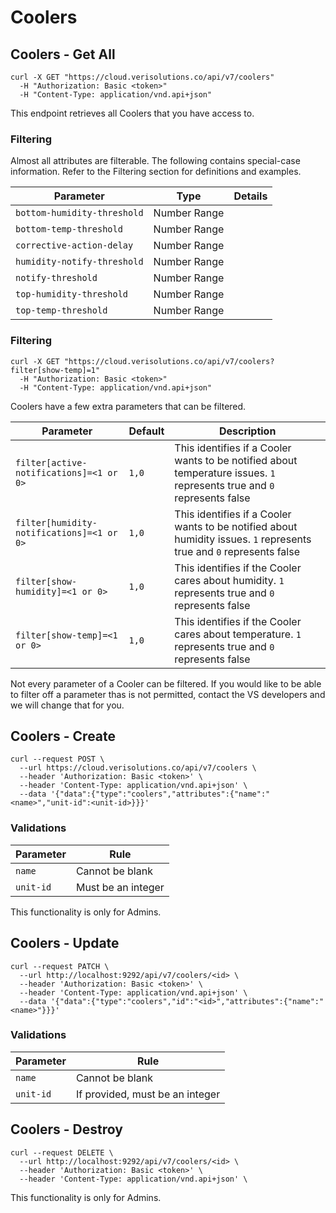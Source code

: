 # Coolers

## Coolers - Get All

```shell
curl -X GET "https://cloud.verisolutions.co/api/v7/coolers"
  -H "Authorization: Basic <token>"
  -H "Content-Type: application/vnd.api+json"
```

This endpoint retrieves all Coolers that you have access to.

### Filtering

Almost all attributes are filterable. The following contains special-case information. Refer to the Filtering section for definitions and examples.

Parameter | Type | Details
--------- | ---- | -----------
`bottom-humidity-threshold` | Number Range
`bottom-temp-threshold` | Number Range
`corrective-action-delay` | Number Range
`humidity-notify-threshold` | Number Range
`notify-threshold` | Number Range
`top-humidity-threshold` | Number Range
`top-temp-threshold` | Number Range

### Filtering

```shell
curl -X GET "https://cloud.verisolutions.co/api/v7/coolers?filter[show-temp]=1"
  -H "Authorization: Basic <token>"
  -H "Content-Type: application/vnd.api+json"
```

Coolers have a few extra parameters that can be filtered.

Parameter | Default | Description
--------- | ------- | -----------
`filter[active-notifications]=<1 or 0>` | `1,0` | This identifies if a Cooler wants to be notified about temperature issues. `1` represents true and `0` represents false
`filter[humidity-notifications]=<1 or 0>` | `1,0` | This identifies if a Cooler wants to be notified about humidity issues. `1` represents true and `0` represents false
`filter[show-humidity]=<1 or 0>` | `1,0` | This identifies if the Cooler cares about humidity. `1` represents true and `0` represents false
`filter[show-temp]=<1 or 0>` | `1,0` | This identifies if the Cooler cares about temperature. `1` represents true and `0` represents false

<aside class="warning">
Not every parameter of a Cooler can be filtered. If you would like to be able to filter off a parameter thas is not permitted, contact the VS developers and we will change that for you.
</aside>

## Coolers - Create

```shell
curl --request POST \
  --url https://cloud.verisolutions.co/api/v7/coolers \
  --header 'Authorization: Basic <token>' \
  --header 'Content-Type: application/vnd.api+json' \
  --data '{"data":{"type":"coolers","attributes":{"name":"<name>","unit-id":<unit-id>}}}'
```

### Validations

Parameter | Rule
--------- | ----
`name` | Cannot be blank
`unit-id` | Must be an integer

<aside class="warning">
This functionality is only for Admins.
</aside>

## Coolers - Update

```shell
curl --request PATCH \
  --url http://localhost:9292/api/v7/coolers/<id> \
  --header 'Authorization: Basic <token>' \
  --header 'Content-Type: application/vnd.api+json' \
  --data '{"data":{"type":"coolers","id":"<id>","attributes":{"name":"<name>"}}}'
```

### Validations

Parameter | Rule
--------- | ----
`name` | Cannot be blank
`unit-id` | If provided, must be an integer

## Coolers - Destroy

```shell
curl --request DELETE \
  --url http://localhost:9292/api/v7/coolers/<id> \
  --header 'Authorization: Basic <token>' \
  --header 'Content-Type: application/vnd.api+json' \
```

<aside class="warning">
This functionality is only for Admins.
</aside>
